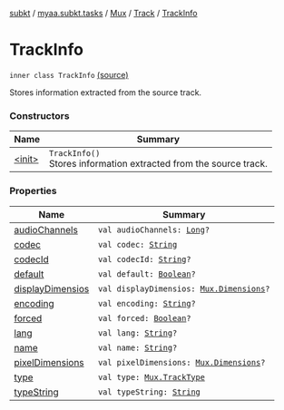 [subkt](../../../../index.md) / [myaa.subkt.tasks](../../../index.md) / [Mux](../../index.md) / [Track](../index.md) / [TrackInfo](./index.md)

# TrackInfo

`inner class TrackInfo` [(source)](https://github.com/Myaamori/SubKt/blob/0.1.10/src/main/kotlin/myaa/subkt/tasks/muxtask.kt#L165)

Stores information extracted from the source track.

### Constructors

| Name | Summary |
|---|---|
| [&lt;init&gt;](-init-.md) | `TrackInfo()`<br>Stores information extracted from the source track. |

### Properties

| Name | Summary |
|---|---|
| [audioChannels](audio-channels.md) | `val audioChannels: `[`Long`](https://kotlinlang.org/api/latest/jvm/stdlib/kotlin/-long/index.html)`?` |
| [codec](codec.md) | `val codec: `[`String`](https://kotlinlang.org/api/latest/jvm/stdlib/kotlin/-string/index.html) |
| [codecId](codec-id.md) | `val codecId: `[`String`](https://kotlinlang.org/api/latest/jvm/stdlib/kotlin/-string/index.html)`?` |
| [default](default.md) | `val default: `[`Boolean`](https://kotlinlang.org/api/latest/jvm/stdlib/kotlin/-boolean/index.html)`?` |
| [displayDimensios](display-dimensios.md) | `val displayDimensios: `[`Mux.Dimensions`](../../-dimensions/index.md)`?` |
| [encoding](encoding.md) | `val encoding: `[`String`](https://kotlinlang.org/api/latest/jvm/stdlib/kotlin/-string/index.html)`?` |
| [forced](forced.md) | `val forced: `[`Boolean`](https://kotlinlang.org/api/latest/jvm/stdlib/kotlin/-boolean/index.html)`?` |
| [lang](lang.md) | `val lang: `[`String`](https://kotlinlang.org/api/latest/jvm/stdlib/kotlin/-string/index.html)`?` |
| [name](name.md) | `val name: `[`String`](https://kotlinlang.org/api/latest/jvm/stdlib/kotlin/-string/index.html)`?` |
| [pixelDimensions](pixel-dimensions.md) | `val pixelDimensions: `[`Mux.Dimensions`](../../-dimensions/index.md)`?` |
| [type](type.md) | `val type: `[`Mux.TrackType`](../../-track-type/index.md) |
| [typeString](type-string.md) | `val typeString: `[`String`](https://kotlinlang.org/api/latest/jvm/stdlib/kotlin/-string/index.html) |
